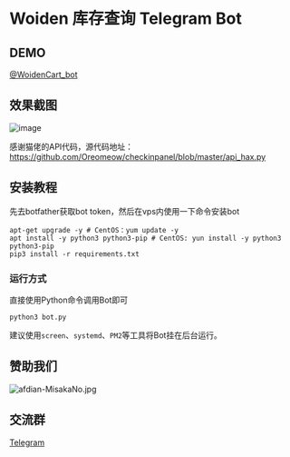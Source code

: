 # Woiden 库存查询 Telegram Bot

## DEMO

[@WoidenCart_bot](https://t.me/WoidenCart_bot)

## 效果截图

![image](https://user-images.githubusercontent.com/96560028/162236723-78073a1c-749f-45ad-a950-974b189464e8.png)

感谢猫佬的API代码，源代码地址：https://github.com/Oreomeow/checkinpanel/blob/master/api_hax.py

## 安装教程

先去botfather获取bot token，然后在vps内使用一下命令安装bot

```shell
apt-get upgrade -y # CentOS：yum update -y
apt install -y python3 python3-pip # CentOS: yun install -y python3 python3-pip
pip3 install -r requirements.txt
```

### 运行方式

直接使用Python命令调用Bot即可
```shell
python3 bot.py
```
建议使用`screen`、`systemd`、`PM2`等工具将Bot挂在后台运行。

## 赞助我们

![afdian-MisakaNo.jpg](https://s2.loli.net/2021/12/25/SimocqwhVg89NQJ.jpg)

## 交流群
[Telegram](https://t.me/misakanetcn)

